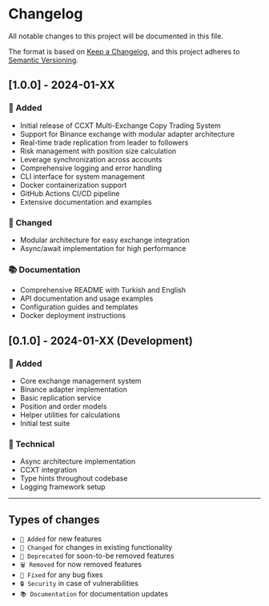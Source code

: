 # Changelog

All notable changes to this project will be documented in this file.

The format is based on [Keep a Changelog](https://keepachangelog.com/en/1.0.0/),
and this project adheres to [Semantic Versioning](https://semver.org/spec/v2.0.0.html).

## [1.0.0] - 2024-01-XX

### 🚀 Added
- Initial release of CCXT Multi-Exchange Copy Trading System
- Support for Binance exchange with modular adapter architecture
- Real-time trade replication from leader to followers
- Risk management with position size calculation
- Leverage synchronization across accounts
- Comprehensive logging and error handling
- CLI interface for system management
- Docker containerization support
- GitHub Actions CI/CD pipeline
- Extensive documentation and examples

### 🔧 Changed
- Modular architecture for easy exchange integration
- Async/await implementation for high performance

### 📚 Documentation
- Comprehensive README with Turkish and English
- API documentation and usage examples
- Configuration guides and templates
- Docker deployment instructions

## [0.1.0] - 2024-01-XX (Development)

### 🚀 Added
- Core exchange management system
- Binance adapter implementation
- Basic replication service
- Position and order models
- Helper utilities for calculations
- Initial test suite

### 🔧 Technical
- Async architecture implementation
- CCXT integration
- Type hints throughout codebase
- Logging framework setup

---

## Types of changes
- `🚀 Added` for new features
- `🐛 Changed` for changes in existing functionality
- `🐛 Deprecated` for soon-to-be removed features
- `🗑️ Removed` for now removed features
- `🐛 Fixed` for any bug fixes
- `🔒 Security` in case of vulnerabilities
- `📚 Documentation` for documentation updates
